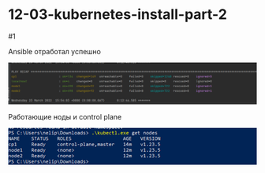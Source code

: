 # 12-03-kubernetes-install-part-2

#1

Ansible отработал успешно


![img.png](img.png)


Работающие ноды и control plane

![img_1.png](img_1.png)